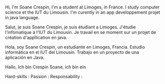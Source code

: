 Hi, I'm Soane Crespin, I'm a student at Limoges, in France.
I study computer science et the IUT du Limousin.
I'm curently in an app developpement projet in java language.

Salut, je suis Soane Crespin, je suis étudiant a Limoges.
J'étudie l'infomatique à l'IUT du Limousin.
Je travail en se moment sur un projet de création d'appllication en java.

Hola, soy Soane Crespin, un estudiante en Limoges, Francia.
Estudio informática en el IUT del Limousin.
Trabajo en un proyecto de una aplicación en Java.

Hallo, Ich bin Crespin Soane, ich bin ein 


Hard-skills :
Passion : 
Responsability :


<!---
SCrespin/SCrespin is a ✨ special ✨ repository because its `README.md` (this file) appears on your GitHub profile.
You can click the Preview link to take a look at your changes.
--->
